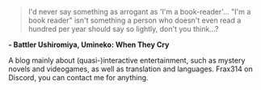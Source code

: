 > I'd never say something as arrogant as 'I'm a book-reader'... "I'm a book reader" isn't something a person who doesn't even read a hundred per year should say so lightly, don't you think...?

**- Battler Ushiromiya, Umineko: When They Cry**

A blog mainly about (quasi-)interactive entertainment, such as mystery novels and videogames, as well as translation and languages. Frax314 on Discord, you can contact me for anything.